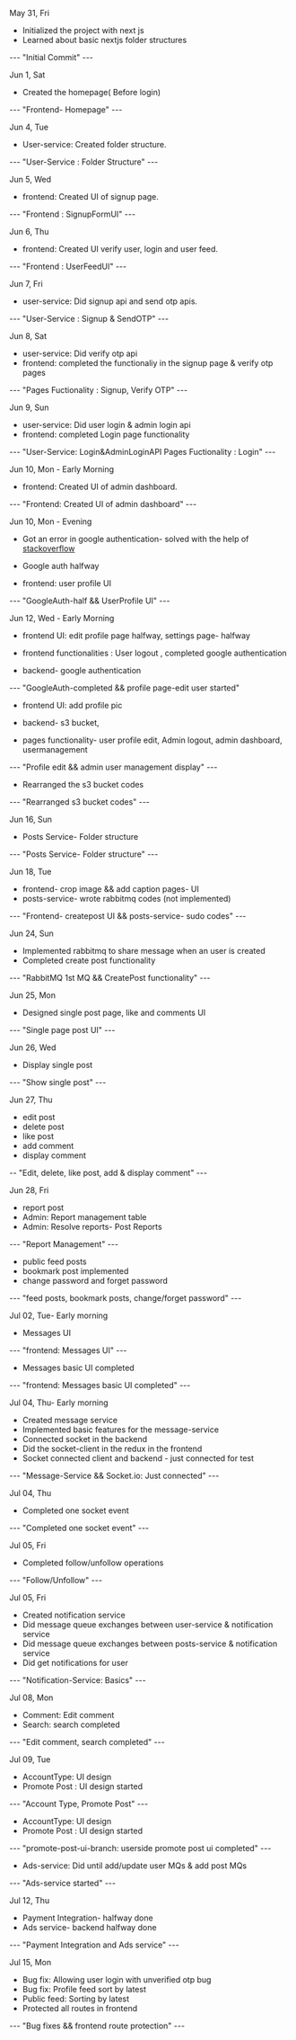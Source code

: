 May 31, Fri

- Initialized the project with next js
- Learned about basic nextjs folder structures

--- "Initial Commit" ---

Jun 1, Sat

- Created the homepage( Before login)

--- "Frontend- Homepage" ---

Jun 4, Tue

- User-service: Created folder structure.

--- "User-Service : Folder Structure" ---

Jun 5, Wed

- frontend: Created UI of signup page.

--- "Frontend : SignupFormUI" ---

Jun 6, Thu

- frontend: Created UI verify user, login and user feed.

--- "Frontend : UserFeedUI" ---

Jun 7, Fri

- user-service: Did signup api and send otp apis.

--- "User-Service : Signup & SendOTP" ---

Jun 8, Sat

- user-service: Did verify otp api
- frontend: completed the functionaliy in the signup page & verify otp pages

--- "Pages Fuctionality : Signup, Verify OTP" ---

Jun 9, Sun

- user-service: Did user login & admin login api
- frontend: completed Login page functionality

--- "User-Service: Login&AdminLoginAPI Pages Fuctionality : Login" ---

Jun 10, Mon - Early Morning

- frontend: Created UI of admin dashboard.

--- "Frontend: Created UI of admin dashboard" ---

Jun 10, Mon - Evening

- Got an error in google authentication- solved with the help of <a href="https://stackoverflow.com/questions/68438293/the-given-origin-is-not-allowed-for-the-given-client-id-gsi" >stackoverflow</a>

- Google auth halfway

- frontend: user profile UI

--- "GoogleAuth-half && UserProfile UI" ---

Jun 12, Wed - Early Morning 

- frontend UI: edit profile page halfway, settings page- halfway

- frontend functionalities : User logout , completed google authentication

- backend- google authentication

--- "GoogleAuth-completed && profile page-edit user started"

- frontend UI: add profile pic

- backend- s3 bucket, 

- pages functionality- user profile edit, Admin logout, admin dashboard, usermanagement

--- "Profile edit && admin user management display" ---

- Rearranged the s3 bucket codes

--- "Rearranged s3 bucket codes" ---

Jun 16, Sun

- Posts Service- Folder structure

--- "Posts Service- Folder structure" ---

Jun 18, Tue

- frontend- crop image && add caption pages- UI
- posts-service- wrote rabbitmq codes (not implemented)

--- "Frontend- createpost UI && posts-service- sudo codes" ---

Jun 24, Sun

- Implemented rabbitmq to share message when an user is created
- Completed create post functionality

--- "RabbitMQ 1st MQ && CreatePost functionality" ---

Jun 25, Mon

- Designed single post page, like and comments UI

--- "Single page post UI" ---

Jun 26, Wed

- Display single post

--- "Show single post" ---

Jun 27, Thu

- edit post
- delete post
- like post
- add comment
- display comment

-- "Edit, delete, like post, add & display comment" ---

Jun 28, Fri

- report post
- Admin: Report management table
- Admin: Resolve reports- Post Reports

--- "Report Management" ---

- public feed posts
- bookmark post implemented
- change password and forget password

--- "feed posts, bookmark posts, change/forget password" ---

Jul 02, Tue- Early morning

- Messages UI

--- "frontend: Messages UI" ---

- Messages basic UI completed

--- "frontend: Messages basic UI completed" ---

Jul 04, Thu- Early morning

- Created message service
- Implemented basic features for the message-service
- Connected socket in the backend
- Did the socket-client in the redux in the frontend
- Socket connected client and backend - just connected for test

--- "Message-Service && Socket.io: Just connected" ---

Jul 04, Thu

- Completed one socket event

--- "Completed one socket event" ---

Jul 05, Fri

- Completed follow/unfollow operations

--- "Follow/Unfollow" ---

Jul 05, Fri

- Created notification service
- Did message queue exchanges between user-service & notification service
- Did message queue exchanges between posts-service & notification service
- Did get notifications for user

--- "Notification-Service: Basics" ---

Jul 08, Mon

- Comment: Edit comment
- Search: search completed

--- "Edit comment, search completed" ---

Jul 09, Tue

- AccountType: UI design
- Promote Post : UI design started

--- "Account Type, Promote Post" ---

- AccountType: UI design
- Promote Post : UI design started

--- "promote-post-ui-branch: userside promote post ui completed" ---

- Ads-service: Did until add/update user MQs & add post MQs

--- "Ads-service started" ---

Jul 12, Thu

- Payment Integration- halfway done
- Ads service- backend halfway done

--- "Payment Integration and Ads service" ---

Jul 15, Mon

- Bug fix: Allowing user login with unverified otp bug
- Bug fix: Profile feed sort by latest
- Public feed: Sorting by latest
- Protected all routes in frontend

--- "Bug fixes && frontend route protection" ---